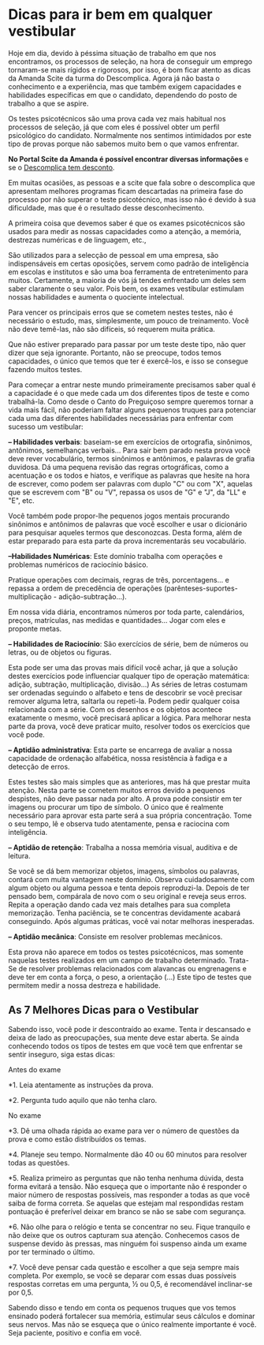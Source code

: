 # Dicas para ir bem em qualquer vestibular

Hoje em dia, devido à péssima situação de trabalho em que nos encontramos, os processos de seleção, na hora de conseguir um emprego tornaram-se mais rígidos e rigorosos, por isso, é bom ficar atento as dicas da Amanda Scite da turma do Descomplica. Agora já não basta o conhecimento e a experiência, mas que também exigem capacidades e habilidades específicas em que o candidato, dependendo do posto de trabalho a que se aspire.

Os testes psicotécnicos são uma prova cada vez mais habitual nos processos de seleção, já que com eles é possível obter um perfil psicológico do candidato. Normalmente nos sentimos intimidados por este tipo de provas porque não sabemos muito bem o que vamos enfrentar. 

**No Portal Scite da Amanda é possível encontrar diversas informações** e se o [Descomplica tem desconto](http://www.scite.pro.br/descomplica-e-bom-mesmo).

Em muitas ocasiões, as pessoas e a scite que fala sobre o descomplica que apresentam melhores programas ficam descartadas na primeira fase do processo por não superar o teste psicotécnico, mas isso não é devido à sua dificuldade, mas que é o resultado desse desconhecimento.

A primeira coisa que devemos saber é que os exames psicotécnicos são usados para medir as nossas capacidades como a atenção, a memória, destrezas numéricas e de linguagem, etc., 

São utilizados para a selecção de pessoal em uma empresa, são indispensáveis em certas oposições, servem como padrão de inteligência em escolas e institutos e são uma boa ferramenta de entretenimento para muitos. Certamente, a maioria de vós já tendes enfrentado um deles sem saber claramente o seu valor. Pois bem, os exames vestibular estimulam nossas habilidades e aumenta o quociente intelectual.


Para vencer os principais erros que se cometem nestes testes, não é necessário o estudo, mas, simplesmente, um pouco de treinamento. Você não deve temê-las, não são difíceis, só requerem muita prática. 

Que não estiver preparado para passar por um teste deste tipo, não quer dizer que seja ignorante. Portanto, não se preocupe, todos temos capacidades, o único que temos que ter é exercê-los, e isso se consegue fazendo muitos testes.

Para começar a entrar neste mundo primeiramente precisamos saber qual é a capacidade é o que mede cada um dos diferentes tipos de teste e como trabalhá-la. Como desde o Canto do Preguiçoso sempre queremos tornar a vida mais fácil, não poderiam faltar alguns pequenos truques para potenciar cada uma das diferentes habilidades necessárias para enfrentar com sucesso um vestibular:

**– Habilidades verbais**: baseiam-se em exercícios de ortografia, sinônimos, antônimos, semelhanças verbais...
Para sair bem parado nesta prova você deve rever vocabulário, termos sinônimos e antônimos, e palavras de grafia duvidosa. Dá uma pequena revisão das regras ortográficas, como a acentuação e os todos e hiatos, e verifique as palavras que hesite na hora de escrever, como podem ser palavras com duplo "C" ou com "X", aquelas que se escrevem com "B" ou "V", repassa os usos de "G" e "J", da "LL" e "E", etc.

Você também pode propor-lhe pequenos jogos mentais procurando sinônimos e antônimos de palavras que você escolher e usar o dicionário para pesquisar aqueles termos que desconozcas. Desta forma, além de estar preparado para esta parte da prova incrementarás seu vocabulário.

**–Habilidades Numéricas**: Este domínio trabalha com operações e problemas numéricos de raciocínio básico.

Pratique operações com decimais, regras de três, porcentagens... e repassa a ordem de precedência de operações (parênteses-suportes-multiplicação - adição-subtração...). 

Em nossa vida diária, encontramos números por toda parte, calendários, preços, matrículas, nas medidas e quantidades... Jogar com eles e proponte metas.

**– Habilidades de Raciocínio**: São exercícios de série, bem de números ou letras, ou de objetos ou figuras.

Esta pode ser uma das provas mais difícil você achar, já que a solução destes exercícios pode influenciar qualquer tipo de operação matemática: adição, subtração, multiplicação, divisão...) As séries de letras costumam ser ordenadas seguindo o alfabeto e tens de descobrir se você precisar remover alguma letra, saltarla ou repeti-la. Podem pedir qualquer coisa relacionada com a série. Com os desenhos e os objetos acontece exatamente o mesmo, você precisará aplicar a lógica. Para melhorar nesta parte da prova, você deve praticar muito, resolver todos os exercícios que você pode.

**– Aptidão administrativa**: Esta parte se encarrega de avaliar a nossa capacidade de ordenação alfabética, nossa resistência à fadiga e a detecção de erros.

Estes testes são mais simples que as anteriores, mas há que prestar muita atenção. Nesta parte se cometem muitos erros devido a pequenos despistes, não deve passar nada por alto. A prova pode consistir em ter imagens ou procurar um tipo de símbolo. O único que é realmente necessário para aprovar esta parte será a sua própria concentração. Tome o seu tempo, lê e observa tudo atentamente, pensa e raciocina com inteligência.

**– Aptidão de retenção**: Trabalha a nossa memória visual, auditiva e de leitura.

Se você se dá bem memorizar objetos, imagens, símbolos ou palavras, contará com muita vantagem neste domínio. Observa cuidadosamente com algum objeto ou alguma pessoa e tenta depois reproduzi-la. Depois de ter pensado bem, compárala de novo com o seu original e reveja seus erros. Repita a operação dando cada vez mais detalhes para sua completa memorização. Tenha paciência, se te concentras devidamente acabará conseguindo. Após algumas práticas, você vai notar melhoras inesperadas.

**– Aptidão mecânica**: Consiste em resolver problemas mecânicos.

Esta prova não aparece em todos os testes psicotécnicos, mas somente naquelas testes realizados em um campo de trabalho determinado. Trata-Se de resolver problemas relacionados com alavancas ou engrenagens e deve ter em conta a força, o peso, a orientação (...) Este tipo de testes que permitem medir a nossa destreza e habilidade.

## As 7 Melhores Dicas para o Vestibular

Sabendo isso, você pode ir descontraído ao exame. Tenta ir descansado e deixa de lado as preocupações, sua mente deve estar aberta. Se ainda conhecendo todos os tipos de testes em que você tem que enfrentar se sentir inseguro, siga estas dicas:

Antes do exame

*1. Leia atentamente as instruções da prova.

*2. Pergunta tudo aquilo que não tenha claro.

No exame

*3. Dê uma olhada rápida ao exame para ver o número de questões da prova e como estão distribuídos os temas.

*4. Planeje seu tempo. Normalmente dão 40 ou 60 minutos para resolver todas as questões.

*5. Realiza primeiro as perguntas que não tenha nenhuma dúvida, desta forma evitará a tensão. Não esqueça que o importante não é responder o maior número de respostas possíveis, mas responder a todas as que você saiba de forma correta. Se aquelas que estejam mal respondidas restam pontuação é preferível deixar em branco se não se sabe com segurança.

*6. Não olhe para o relógio e tenta se concentrar no seu. Fique tranquilo e não deixe que os outros capturam sua atenção. Conhecemos casos de suspense devido às pressas, mas ninguém foi suspenso ainda um exame por ter terminado o último.

*7. Você deve pensar cada questão e escolher a que seja sempre mais completa. Por exemplo, se você se deparar com essas duas possíveis respostas corretas em uma pergunta, ½ ou 0,5, é recomendável inclinar-se por 0,5.

Sabendo disso e tendo em conta os pequenos truques que vos temos ensinado poderá fortalecer sua memória, estimular seus cálculos e dominar seus nervos. Mas não se esqueça que o único realmente importante é você. Seja paciente, positivo e confia em você.
